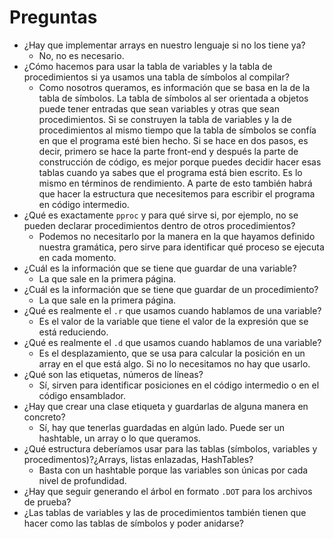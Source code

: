 # Preguntas
- ¿Hay que implementar arrays en nuestro lenguaje si no los tiene ya?
  - No, no es necesario.
- ¿Cómo hacemos para usar la tabla de variables y la tabla de procedimientos si ya usamos una tabla de símbolos al compilar?
  - Como nosotros queramos, es información que se basa en la de la tabla de símbolos. La tabla de símbolos al ser orientada a objetos puede tener entradas que sean variables y otras que sean procedimientos. Si se construyen la tabla de variables y la de procedimientos al mismo tiempo que la tabla de símbolos se confía en que el programa esté bien hecho. Si se hace en dos pasos, es decir, primero se hace la parte front-end y después la parte de construcción de código, es mejor porque puedes decidir hacer esas tablas cuando ya sabes que el programa está bien escrito. Es lo mismo en términos de rendimiento. A parte de esto también habrá que hacer la estructura que necesitemos para escribir el programa en código intermedio.
- ¿Qué es exactamente `pproc` y para qué sirve si, por ejemplo, no se pueden declarar procedimientos dentro de otros procedimientos?
  - Podemos no necesitarlo por la manera en la que hayamos definido nuestra gramática, pero sirve para identificar qué proceso se ejecuta en cada momento.
- ¿Cuál es la información que se tiene que guardar de una variable?
  - La que sale en la primera página.
- ¿Cuál es la información que se tiene que guardar de un procedimiento?
  - La que sale en la primera página.
- ¿Qué es realmente el `.r` que usamos cuando hablamos de una variable?
  - Es el valor de la variable que tiene el valor de la expresión que se está reduciendo.
- ¿Qué es realmente el `.d` que usamos cuando hablamos de una variable?
  - Es el desplazamiento, que se usa para calcular la posición en un array en el que está algo. Si no lo necesitamos no hay que usarlo.
- ¿Qué son las etiquetas, números de líneas?
  - Sí, sirven para identificar posiciones en el código intermedio o en el código ensamblador.
- ¿Hay que crear una clase etiqueta y guardarlas de alguna manera en concreto?
  - Sí, hay que tenerlas guardadas en algún lado. Puede ser un hashtable, un array o lo que queramos.
- ¿Qué estructura deberíamos usar para las tablas (símbolos, variables y procedimentos)?¿Arrays, listas enlazadas, HashTables?
  - Basta con un hashtable porque las variables son únicas por cada nivel de profundidad.
- ¿Hay que seguir generando el árbol en formato `.DOT` para los archivos de prueba?
- ¿Las tablas de variables y las de procedimientos también tienen que hacer como las tablas de símbolos y poder anidarse?